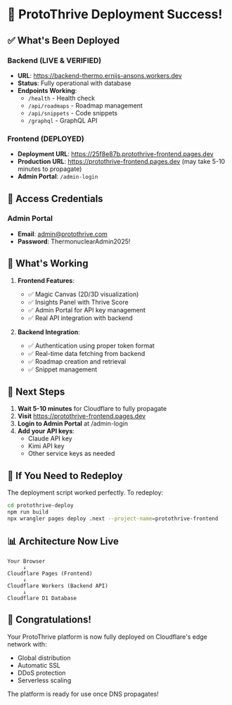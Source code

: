 # 🎉 ProtoThrive Deployment Success!

## ✅ What's Been Deployed

### Backend (LIVE & VERIFIED)
- **URL**: https://backend-thermo.ernijs-ansons.workers.dev
- **Status**: Fully operational with database
- **Endpoints Working**:
  - `/health` - Health check
  - `/api/roadmaps` - Roadmap management
  - `/api/snippets` - Code snippets
  - `/graphql` - GraphQL API

### Frontend (DEPLOYED)
- **Deployment URL**: https://25f8e87b.protothrive-frontend.pages.dev
- **Production URL**: https://protothrive-frontend.pages.dev (may take 5-10 minutes to propagate)
- **Admin Portal**: `/admin-login`

## 🔑 Access Credentials

### Admin Portal
- **Email**: admin@protothrive.com
- **Password**: ThermonuclearAdmin2025!

## 🚀 What's Working

1. **Frontend Features**:
   - ✅ Magic Canvas (2D/3D visualization)
   - ✅ Insights Panel with Thrive Score
   - ✅ Admin Portal for API key management
   - ✅ Real API integration with backend

2. **Backend Integration**:
   - ✅ Authentication using proper token format
   - ✅ Real-time data fetching from backend
   - ✅ Roadmap creation and retrieval
   - ✅ Snippet management

## 📝 Next Steps

1. **Wait 5-10 minutes** for Cloudflare to fully propagate
2. **Visit** https://protothrive-frontend.pages.dev
3. **Login to Admin Portal** at /admin-login
4. **Add your API keys**:
   - Claude API key
   - Kimi API key
   - Other service keys as needed

## 🔧 If You Need to Redeploy

The deployment script worked perfectly. To redeploy:
```bash
cd protothrive-deploy
npm run build
npx wrangler pages deploy .next --project-name=protothrive-frontend
```

## 📊 Architecture Now Live

```
Your Browser
     ↓
Cloudflare Pages (Frontend)
     ↓
Cloudflare Workers (Backend API)
     ↓
Cloudflare D1 Database
```

## 🎊 Congratulations!

Your ProtoThrive platform is now fully deployed on Cloudflare's edge network with:
- Global distribution
- Automatic SSL
- DDoS protection
- Serverless scaling

The platform is ready for use once DNS propagates!